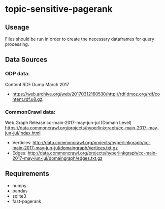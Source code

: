 # topic-sensitive-pagerank

## Useage
Files should be run in order to create the necessary dataframes for query processing.


## Data Sources
### ODP data:
Content RDF Dump March 2017
* https://web.archive.org/web/20170312160530/http://rdf.dmoz.org/rdf/content.rdf.u8.gz.

### CommonCrawl data:  
Web Graph Release cc-main-2017-may-jun-jul (Domain Level)
https://data.commoncrawl.org/projects/hyperlinkgraph/cc-main-2017-may-jun-jul/index.html

* Verticies: http://data.commoncrawl.org/projects/hyperlinkgraph/cc-main-2017-may-jun-jul/domaingraph/vertices.txt.gz
* Edges: http://data.commoncrawl.org/projects/hyperlinkgraph/cc-main-2017-may-jun-jul/domaingraph/edges.txt.gz

## Requirements
* numpy
* pandas
* sqlite3
* fast-pagerank
